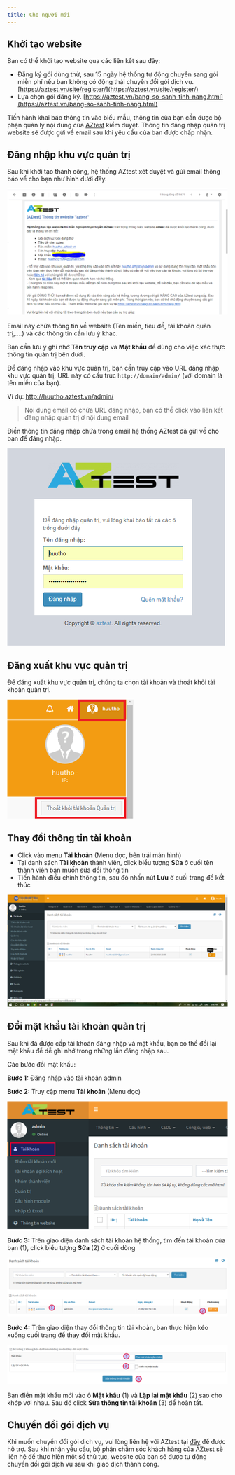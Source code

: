```yaml
---
title: Cho người mới
---
```


## Khởi tạo website

Bạn có thể khởi tạo website qua các liên kết sau đây:

- Đăng ký gói dùng thử, sau 15 ngày hệ thống tự động chuyển sang gói miễn phí nếu bạn không có động thái chuyển đổi gói dịch vụ. [https://aztest.vn/site/register/](https://aztest.vn/site/register/)
- Lựa chọn gói đăng ký. [https://aztest.vn/bang-so-sanh-tinh-nang.html](https://aztest.vn/bang-so-sanh-tinh-nang.html)

Tiến hành khai báo thông tin vào biểu mẫu, thông tin của bạn cần được bộ phận quản lý nội dung của [AZtest](https://aztest.vn) kiểm duyệt. Thông tin đăng nhập quản trị website sẽ được gửi về email sau khi yêu cầu của bạn được chấp nhận.

## Đăng nhập khu vực quản trị

Sau khi khởi tạo thành công, hệ thống AZtest xét duyệt và gửi email thông báo về cho bạn như hình dưới đây. 

![](images/start/email_xac_nhan.PNG)

Email này chứa thông tin về website (Tên miền, tiêu đề, tài khoản quản trị,....) và các thông tin cần lưu ý khác. 

Bạn cần lưu ý ghi nhớ **Tên truy cập** và **Mật khẩu** để dùng cho việc xác thực thông tin quản trị bên dưới.

Để đăng nhập vào khu vực quản trị, bạn cần truy cập vào URL đăng nhập khu vực quản trị, URL này có cấu trúc `http://domain/admin/` (với domain là tên miền của bạn). 

Ví dụ: http://huutho.aztest.vn/admin/

> Nội dung email có chứa URL đăng nhập, bạn có thể click vào liên kết đăng nhập quản trị ở nội dung email

Điền thông tin đăng nhập chứa trong email hệ thống AZtest đã gửi về cho bạn để đăng nhập.

![](images/start/dang_nhap.PNG)
	
## Đăng xuất khu vực quản trị

Để đăng xuất khu vực quản trị, chúng ta chọn tài khoản và thoát khỏi tài khoản quản trị.

![](images/start/dang_xuat.png)	

## Thay đổi thông tin tài khoản

- Click vào menu **Tài khoản** (Menu dọc, bên trái màn hình)
- Tại danh sách **Tài khoản** thành viên, click biểu tượng **Sửa** ở cuối tên thành viên bạn muốn sửa đổi thông tin
- Tiến hành điều chỉnh thông tin, sau đó nhấn nút **Lưu** ở cuối trang để kết thúc

![](images/start/sua_tai_khoan.png)

## Đổi mật khẩu tài khoản quản trị

Sau khi đã được cấp tài khoản đăng nhập và mật khẩu, bạn có thể đổi lại mật khẩu để dễ ghi nhớ trong những lần đăng nhập sau.
 
Các bước đổi mật khẩu:
 
**Bước 1:** Đăng nhập vào tài khoản admin

**Bước 2:** Truy cập menu **Tài khoản** (Menu dọc)

![](images/system/doi-mat-khau-quan-tri.png)
 
**Bước 3:** Trên giao diện danh sách tài khoản hệ thống, tìm đến tài khoản của bạn (1), click biểu tượng **Sửa** (2) ở cuối dòng

![](images/system/doi-mat-khau-quan-tri-1.png)

**Bước 4:** Trên giao diện thay đổi thông tin tài khoản, bạn thực hiện kéo xuống cuối trang để thay đổi mật khẩu.

![](images/system/doi-mat-khau-quan-tri-2.png) 

Bạn điền mật khẩu mới vào ô **Mật khẩu** (1) và **Lặp lại mật khẩu** (2) sao cho khớp với nhau. Sau đó click **Sửa thông tin tài khoản** (3) để hoàn tất. 
 
## Chuyển đổi gói dịch vụ

Khi muốn chuyển đổi gói dịch vụ, vui lòng liên hệ với AZtest tại [đây](https://aztest.vn/contact/) để được hỗ trợ. Sau khi nhận yêu cầu, bộ phận chăm sóc khách hàng của AZtest sẽ liên hệ để thực hiện một số thủ tục, website của bạn sẽ được tự động chuyển đổi gói dịch vụ sau khi giao dịch thành công.